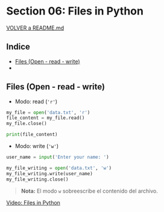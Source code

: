 # Section 06: Files in Python

[VOLVER a README.md](README.md)

## Indice

* [Files (Open - read - write)](#files-open-read-write)
*

## Files (Open - read - write)

* Modo: read (``'r'``)
```python
my_file = open('data.txt', 'r')
file_content = my_file.read()
my_file.close()

print(file_content)
```

* Modo: write (``'w'``)

```python
user_name = input('Enter your name: ')

my_file_writing = open('data.txt', 'w')
my_file_writing.write(user_name)
my_file_writing.close()
```
>**Nota:** El modo ``w`` sobreescribe el contenido del archivo.


[Video: Files in Python](https://www.udemy.com/the-complete-python-course/learn/v4/t/lecture/9445280?start=0)